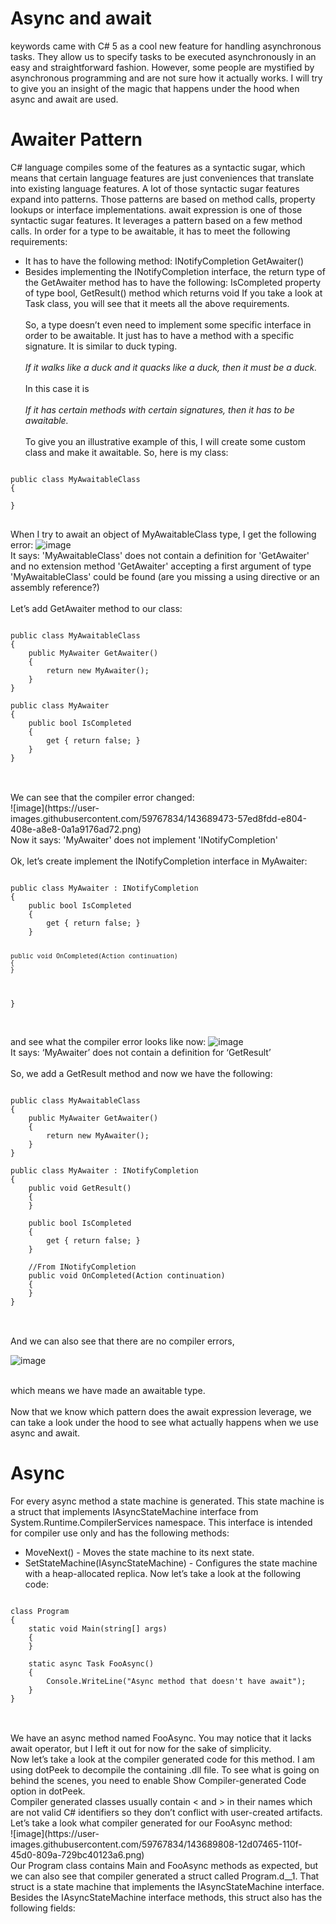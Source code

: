 # Async and await
keywords came with C# 5 as a cool new feature for handling asynchronous tasks. They allow us to specify tasks to be executed asynchronously in an easy and straightforward fashion. However, some people are mystified by asynchronous programming and are not sure how it actually works. I will try to give you an insight of the magic that happens under the hood when async and await are used.

# Awaiter Pattern
C# language compiles some of the features as a syntactic sugar, which means that certain language features are just conveniences that translate into existing language features. A lot of those syntactic sugar features expand into patterns. Those patterns are based on method calls, property lookups or interface implementations. await expression is one of those syntactic sugar features. It leverages a pattern based on a few method calls. In order for a type to be awaitable, it has to meet the following requirements:
- It has to have the following method: INotifyCompletion GetAwaiter()
- Besides implementing the INotifyCompletion interface, the return type of the GetAwaiter method has to have the following: IsCompleted property of type bool, GetResult() method which returns void
If you take a look at <a src="https://docs.microsoft.com/en-us/dotnet/api/system.threading.tasks.task?redirectedfrom=MSDN&view=net-6.0">Task</a> class, you will see that it meets all the above requirements.
<br><br>
So, a type doesn’t even need to implement some specific interface in order to be awaitable. It just has to have a method with a specific signature. It is similar to duck typing.
<br><br>
<i>If it walks like a duck and it quacks like a duck, then it must be a duck.</i>
<br><br>
In this case it is
<br><br>
<i>If it has certain methods with certain signatures, then it has to be awaitable.</i>
<br><br>
To give you an illustrative example of this, I will create some custom class and make it awaitable. So, here is my class:
<pre>
<code>
public class MyAwaitableClass
{

}
</code>
</pre>
When I try to await an object of MyAwaitableClass type, I get the following error:
![image](https://user-images.githubusercontent.com/59767834/143689501-e4455ab3-3b6e-491e-b826-1eaae9d6888a.png)
<br>
It says: 'MyAwaitableClass' does not contain a definition for 'GetAwaiter' and no extension method 'GetAwaiter' accepting a first argument of type 'MyAwaitableClass' could be found (are you missing a using directive or an assembly reference?)<br>
<br>
Let’s add GetAwaiter method to our class:
<pre>
<code>
public class MyAwaitableClass
{
    public MyAwaiter GetAwaiter()
    {
        return new MyAwaiter();
    }
}

public class MyAwaiter
{
    public bool IsCompleted
    {
        get { return false; }
    }
}
</code>
</pre>
<br>
We can see that the compiler error changed:
<br>
![image](https://user-images.githubusercontent.com/59767834/143689473-57ed8fdd-e804-408e-a8e8-0a1a9176ad72.png)
<br>
Now it says: 'MyAwaiter' does not implement 'INotifyCompletion'
<br><br>
Ok, let’s create implement the INotifyCompletion interface in MyAwaiter:
<pre>
<code>
public class MyAwaiter : INotifyCompletion
{
    public bool IsCompleted
    {
        get { return false; }
    }

    public void OnCompleted(Action continuation)
    {
    }
}
</code>
</pre>
<br>
and see what the compiler error looks like now:
![image](https://user-images.githubusercontent.com/59767834/143689305-a30f06c6-b318-433b-875b-78914ecd9348.png)
<br>
It says: ‘MyAwaiter’ does not contain a definition for ‘GetResult’
<br><br>
So, we add a GetResult method and now we have the following:
<br>
<pre>
<code>
public class MyAwaitableClass
{
    public MyAwaiter GetAwaiter()
    {
        return new MyAwaiter();
    }
}

public class MyAwaiter : INotifyCompletion
{
    public void GetResult()
    {
    }

    public bool IsCompleted
    {
        get { return false; }
    }

    //From INotifyCompletion
    public void OnCompleted(Action continuation)
    {
    }
}
</code>
</pre>
<br>
And we can also see that there are no compiler errors,<br>

![image](https://user-images.githubusercontent.com/59767834/143689594-5790c585-5a3a-4b2d-af11-5837b5ce4b16.png)

<br>which means we have made an awaitable type.
<br><br>
Now that we know which pattern does the await expression leverage, we can take a look under the hood to see what actually happens when we use async and await.

# Async
For every async method a state machine is generated. This state machine is a struct that implements IAsyncStateMachine interface from System.Runtime.CompilerServices namespace. This interface is intended for compiler use only and has the following methods:
- MoveNext() - Moves the state machine to its next state.
- SetStateMachine(IAsyncStateMachine) - Configures the state machine with a heap-allocated replica.
Now let’s take a look at the following code: <br>
<pre>
<code>
class Program
{
    static void Main(string[] args)
    {
    }

    static async Task FooAsync()
    {
        Console.WriteLine("Async method that doesn't have await");
    }
}
</code>
</pre>
<br>
We have an async method named FooAsync. You may notice that it lacks await operator, but I left it out for now for the sake of simplicity.
<br>
Now let’s take a look at the compiler generated code for this method. I am using dotPeek to decompile the containing .dll file. To see what is going on behind the scenes, you need to enable Show Compiler-generated Code option in dotPeek.
<br>
Compiler generated classes usually contain < and > in their names which are not valid C# identifiers so they don’t conflict with user-created artifacts.
<br>
Let’s take a look what compiler generated for our FooAsync method:<br>
![image](https://user-images.githubusercontent.com/59767834/143689808-12d07465-110f-45d0-809a-729bc40123a6.png)
<br>
Our Program class contains Main and FooAsync methods as expected, but we can also see that compiler generated a struct called Program.<FooAsync>d__1. That struct is a state machine that implements the IAsyncStateMachine interface. Besides the IAsyncStateMachine interface methods, this struct also has the following fields:
